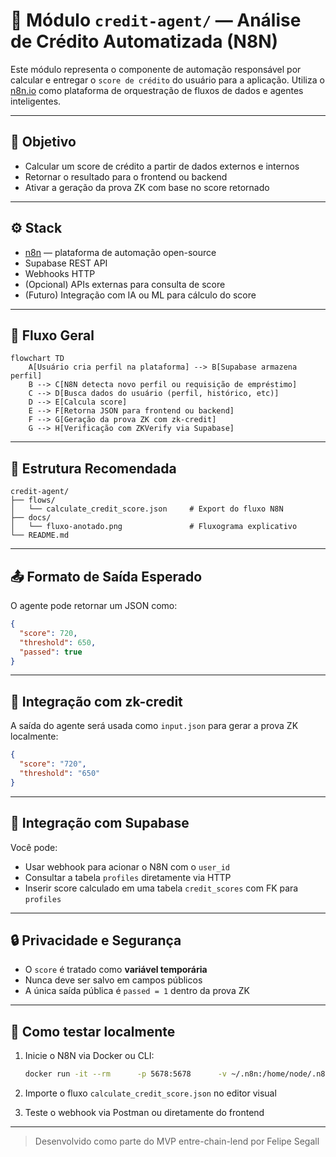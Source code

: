 # 🤖 Módulo `credit-agent/` — Análise de Crédito Automatizada (N8N)

Este módulo representa o componente de automação responsável por calcular e entregar o `score de crédito` do usuário para a aplicação. Utiliza o [n8n.io](https://n8n.io) como plataforma de orquestração de fluxos de dados e agentes inteligentes.

---

## 🧭 Objetivo

- Calcular um score de crédito a partir de dados externos e internos
- Retornar o resultado para o frontend ou backend
- Ativar a geração da prova ZK com base no score retornado

---

## ⚙️ Stack

- [n8n](https://n8n.io/) — plataforma de automação open-source
- Supabase REST API
- Webhooks HTTP
- (Opcional) APIs externas para consulta de score
- (Futuro) Integração com IA ou ML para cálculo do score

---

## 🔁 Fluxo Geral

```
flowchart TD
    A[Usuário cria perfil na plataforma] --> B[Supabase armazena perfil]
    B --> C[N8N detecta novo perfil ou requisição de empréstimo]
    C --> D[Busca dados do usuário (perfil, histórico, etc)]
    D --> E[Calcula score]
    E --> F[Retorna JSON para frontend ou backend]
    F --> G[Geração da prova ZK com zk-credit]
    G --> H[Verificação com ZKVerify via Supabase]
```

---

## 🧱 Estrutura Recomendada

```
credit-agent/
├── flows/
│   └── calculate_credit_score.json     # Export do fluxo N8N
├── docs/
│   └── fluxo-anotado.png               # Fluxograma explicativo
└── README.md
```

---

## 📤 Formato de Saída Esperado

O agente pode retornar um JSON como:

```json
{
  "score": 720,
  "threshold": 650,
  "passed": true
}
```

---

## 🧪 Integração com zk-credit

A saída do agente será usada como `input.json` para gerar a prova ZK localmente:

```json
{
  "score": "720",
  "threshold": "650"
}
```

---

## 🔌 Integração com Supabase

Você pode:
- Usar webhook para acionar o N8N com o `user_id`
- Consultar a tabela `profiles` diretamente via HTTP
- Inserir score calculado em uma tabela `credit_scores` com FK para `profiles`

---

## 🔒 Privacidade e Segurança

- O `score` é tratado como **variável temporária**
- Nunca deve ser salvo em campos públicos
- A única saída pública é `passed = 1` dentro da prova ZK

---

## 🚀 Como testar localmente

1. Inicie o N8N via Docker ou CLI:
   ```bash
   docker run -it --rm      -p 5678:5678      -v ~/.n8n:/home/node/.n8n      n8nio/n8n
   ```

2. Importe o fluxo `calculate_credit_score.json` no editor visual

3. Teste o webhook via Postman ou diretamente do frontend

---

> Desenvolvido como parte do MVP entre-chain-lend por Felipe Segall
